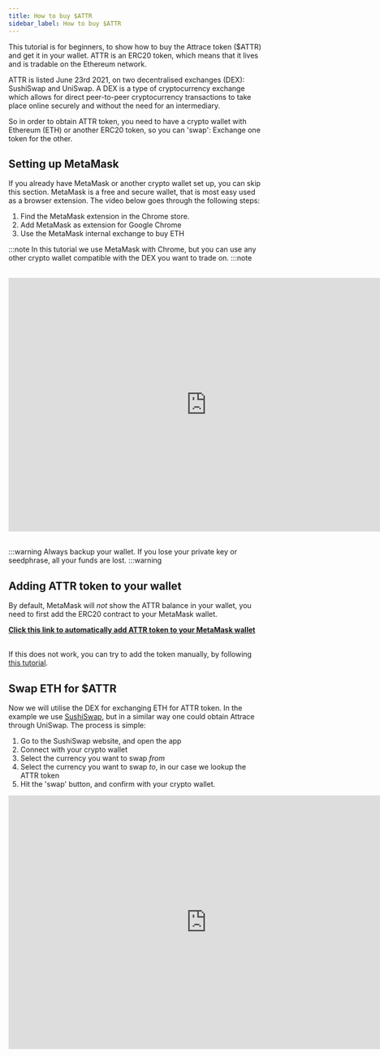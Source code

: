 ```yaml
---
title: How to buy $ATTR
sidebar_label: How to buy $ATTR
---
```

This tutorial is for beginners, to show how to buy the Attrace token ($ATTR) and get it in your wallet. ATTR is an ERC20 token, which means that it lives and is tradable on the Ethereum network.

ATTR is listed June 23rd 2021, on two decentralised exchanges (DEX): SushiSwap and UniSwap. A DEX is a type of cryptocurrency exchange which allows for direct peer-to-peer cryptocurrency transactions to take place online securely and without the need for an intermediary.

So in order to obtain ATTR token, you need to have a crypto wallet with Ethereum (ETH) or another ERC20 token, so you can 'swap': Exchange one token for the other.


## Setting up MetaMask

If you already have MetaMask or another crypto wallet set up, you can skip this section. MetaMask is a free and secure wallet, that is most easy used as a browser extension. The video below goes through the following steps:

1. Find the MetaMask extension in the Chrome store.
1. Add MetaMask as extension for Google Chrome   
1. Use the MetaMask internal exchange to buy ETH

:::note
In this tutorial we use MetaMask with Chrome, but you can use any other crypto wallet compatible with the DEX you want to trade on.
:::note
<br/><br/>
<iframe width="780" height="500" src="https://www.youtube.com/embed/uUja3Yjay1A" title="YouTube video player" frameBorder="0" allow="accelerometer; autoplay; clipboard-write; encrypted-media; gyroscope; picture-in-picture" allowFullScreen></iframe>
<br/><br/>


:::warning
Always backup your wallet. If you lose your private key or seedphrase, all your funds are lost.
:::warning




## Adding ATTR token to your wallet
By default, MetaMask will *not* show the ATTR balance in your wallet, you need to first add the ERC20 contract to your MetaMask wallet. 

<strong><a href="#" id="add-token-to-wallet">Click this link to automatically add ATTR token to your MetaMask wallet</a></strong><br/><br/>

If this does not work, you can try to add the token manually, by following [this tutorial](/guides/attr-token/add-to-wallet).


## Swap ETH for $ATTR

Now we will utilise the DEX for exchanging ETH for ATTR token. In the example we use [SushiSwap](https://sushi.com), but in a similar way one could obtain Attrace through UniSwap. The process is simple:
1. Go to the SushiSwap website, and open the app
1. Connect with your crypto wallet
1. Select the currency you want to swap *from*
1. Select the currency you want to swap *to*, in our case we lookup the ATTR token
1. Hit the 'swap' button, and confirm with your crypto wallet.

<iframe width="780" height="500" src="https://www.youtube.com/embed/m5-i4NMYlNM" title="YouTube video player" frameBorder="0" allow="accelerometer; autoplay; clipboard-write; encrypted-media; gyroscope; picture-in-picture" allowFullScreen></iframe>

